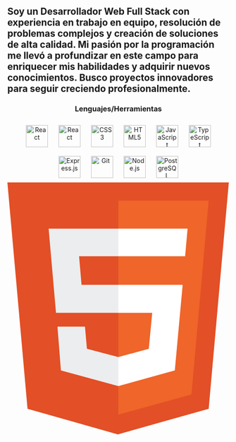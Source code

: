 ## Soy un Desarrollador Web Full Stack con experiencia en trabajo en equipo, resolución de problemas complejos y creación de soluciones de alta calidad. Mi pasión por la programación me llevó a profundizar en este campo para enriquecer mis habilidades y adquirir nuevos conocimientos. Busco proyectos innovadores para seguir creciendo profesionalmente.


### <div align="center">Lenguajes/Herramientas</div>  

<div align="center">  
<a href="https://reactjs.org/" target="_blank"><img style="margin: 10px" src="https://upload.wikimedia.org/wikipedia/commons/thumb/4/47/React.svg/1200px-React.svg.png" alt="React" height="50" /></a>
<a href="https://redux.js.org/" target="_blank"><img style="margin: 10px" src="https://cdn.worldvectorlogo.com/logos/redux.svg" alt="React" height="50" /></a>
<a href="https://www.w3schools.com/css/" target="_blank"><img style="margin: 10px" src="https://profilinator.rishav.dev/skills-assets/css3-original-wordmark.svg" alt="CSS3" height="50" /></a>  
<a href="https://en.wikipedia.org/wiki/HTML5" target="_blank"><img style="margin: 10px" src="https://profilinator.rishav.dev/skills-assets/html5-original-wordmark.svg" alt="HTML5" height="50" /></a>  
<a href="https://www.javascript.com/" target="_blank"><img style="margin: 10px" src="https://profilinator.rishav.dev/skills-assets/javascript-original.svg" alt="JavaScript" height="50" /></a>  
<a href="https://www.typescriptlang.org/" target="_blank"><img style="margin: 10px" src="https://profilinator.rishav.dev/skills-assets/typescript-original.svg" alt="TypeScript" height="50" /></a>  
<a href="https://expressjs.com/" target="_blank"><img style="margin: 10px" src="https://profilinator.rishav.dev/skills-assets/express-original-wordmark.svg" alt="Express.js" height="50" /></a>  
<a href="https://github.com/" target="_blank"><img style="margin: 10px" src="https://profilinator.rishav.dev/skills-assets/git-scm-icon.svg" alt="Git" height="50" /></a>  
<a href="https://nodejs.org/" target="_blank"><img style="margin: 10px" src="https://profilinator.rishav.dev/skills-assets/nodejs-original-wordmark.svg" alt="Node.js" height="50" /></a>   
<a href="https://www.postgresql.org/" target="_blank"><img style="margin: 10px" src="https://profilinator.rishav.dev/skills-assets/postgresql-original-wordmark.svg" alt="PostgreSQL" height="50" /></a>  
</div>  

<svg xmlns="http://www.w3.org/2000/svg" viewBox="0 0 452 520">
  <path fill="#e34f26" d="M41 460L0 0h451l-41 460-185 52" />
  <path fill="#ef652a" d="M226 472l149-41 35-394H226" />
  <path fill="#ecedee" d="M226 208h-75l-5-58h80V94H84l15 171h127zm0 147l-64-17-4-45h-56l7 89 117 32z"/>
  <path fill="#fff" d="M226 265h69l-7 73-62 17v59l115-32 16-174H226zm0-171v56h136l5-56z"/>
</svg>
<!--
**keav030/keav030** is a ✨ _special_ ✨ repository because its `README.md` (this file) appears on your GitHub profile.

Here are some ideas to get you started:

- 🔭 I’m currently working on ...
- 🌱 I’m currently learning ...
- 👯 I’m looking to collaborate on ...
- 🤔 I’m looking for help with ...
- 💬 Ask me about ...
- 📫 How to reach me: ...
- 😄 Pronouns: ...
- ⚡ Fun fact: ...
-->
